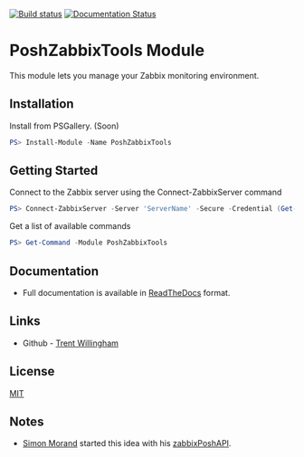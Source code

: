 [![Build status](https://ci.appveyor.com/api/projects/status/gvrr83aty09sfjcl?svg=true)](https://ci.appveyor.com/project/twillin912/poshzabbixtools)
[![Documentation Status](https://readthedocs.org/projects/poshzabbixtools/badge/?version=latest)](http://poshzabbixtools.readthedocs.io/en/latest/?badge=latest)

# PoshZabbixTools Module

This module lets you manage your Zabbix monitoring environment.

## Installation

Install from PSGallery. (Soon)

```powershell
PS> Install-Module -Name PoshZabbixTools
```

## Getting Started

Connect to the Zabbix server using the Connect-ZabbixServer command

```powershell
PS> Connect-ZabbixServer -Server 'ServerName' -Secure -Credential (Get-Credential)
```

Get a list of available commands

```powershell
PS> Get-Command -Module PoshZabbixTools
```

## Documentation

* Full documentation is available in [ReadTheDocs](http://poshzabbixtools.readthedocs.io/en/latest/) format.

## Links

- Github - [Trent Willingham](https://github.com/twillin912)


## License

[MIT](LICENSE)


## Notes

* [Simon Morand](https://github.com/simnyc) started this idea with his [zabbixPoshAPI](https://github.com/simnyc/zabbixPoshAPI).


